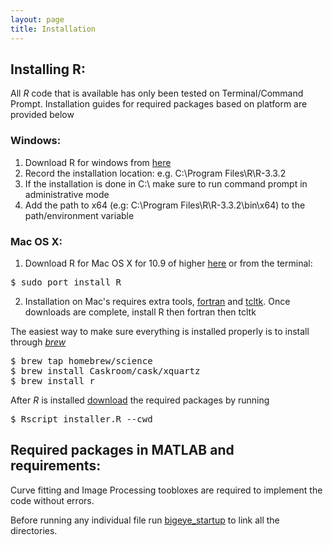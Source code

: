 ```yaml
---
layout: page
title: Installation
---
```



## Installing R:


All *R* code that is available has only been tested on Terminal/Command Prompt. Installation guides for required packages
based on platform are provided below

### Windows:

1. Download R for windows from [here](https://cran.r-project.org/bin/windows/base/)
2. Record the installation location: e.g. C:\Program Files\R\R-3.3.2
3. If the installation is done in C:\ make sure to run command prompt in administrative mode
4. Add the path to x64 (e.g: C:\Program Files\R\R-3.3.2\bin\x64) to the path/environment variable

### Mac OS X:

1. Download R for Mac OS X for 10.9 of higher [here](https://cran.r-project.org/bin/macosx/R-3.3.2.pkg) or from the terminal: 

<pre>
$ sudo port install R 
</pre>

2. Installation on Mac's requires extra tools, [fortran](https://cran.r-project.org/bin/macosx/tools/gfortran-4.2.3.pkg) and [tcltk](https://cran.r-project.org/bin/macosx/tools/tcltk-8.5.5-x11.pkg). Once downloads are complete, install R then fortran then tcltk

The easiest way to make sure everything is installed properly is to install through [*brew*](http://www.howtogeek.com/211541/homebrew-for-os-x-easily-installs-desktop-apps-and-terminal-utilities/)


<pre>
$ brew tap homebrew/science
$ brew install Caskroom/cask/xquartz
$ brew install r
</pre>

After *R* is installed [download](https://github.com/maciverlab/bigeye/blob/master/data/paleo/installer.R) the required packages by running 


<pre>
$ Rscript installer.R --cwd
</pre>

## Required packages in MATLAB and requirements:


Curve fitting and Image Processing toobloxes are required to implement the code without errors.

Before running any individual file run [bigeye_startup](https://github.com/maciverlab/bigeye/blob/master/bigeye_startup.m) to link all the directories. 
